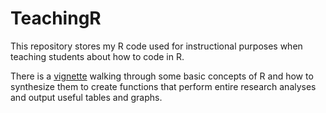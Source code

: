 # TeachingR
This repository stores my R code used for instructional purposes when teaching students about how to code in R. 

There is a [vignette](/vignettes/IntrotoR.html) walking through some basic concepts of R and how to synthesize them to create functions that perform entire research analyses and output useful tables and graphs.
